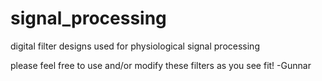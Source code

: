 # signal_processing
digital filter designs used for physiological signal processing

please feel free to use and/or modify these filters as you see fit!
-Gunnar 




